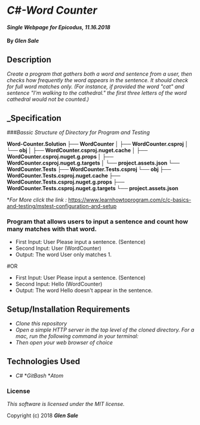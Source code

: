 # _C#-Word Counter_

#### _Single Webpage for Epicodus, 11.16.2018_

#### By _**Glen Sale**_

## Description

_Create a program that gathers both a word and sentence from a user, then checks how frequently the word appears in the sentence. It should check for full word matches only. (For instance, if provided the word "cat" and sentence "I'm walking to the cathedral." the first three letters of the word cathedral would not be counted.)_


## _Specification
###_Bassic Structure of Directory for Program and Testing_

__Word-Counter.Solution
├── WordCounter
│   ├── WordCounter.csproj
│   └── obj
│       ├── WordCounter.csproj.nuget.cache
│       ├── WordCounter.csproj.nuget.g.props
│       ├── WordCounter.csproj.nuget.g.targets
│       └── project.assets.json
└── WordCounter.Tests
    ├── WordCounter.Tests.csproj
    └── obj
        ├── WordCounter.Tests.csproj.nuget.cache
        ├── WordCounter.Tests.csproj.nuget.g.props
        ├── WordCounter.Tests.csproj.nuget.g.targets
        └── project.assets.json__

*_For More click the link :_ https://www.learnhowtoprogram.com/c/c-basics-and-testing/mstest-configuration-and-setup        

### Program that allows users to input a sentence and count how many matches with that word.
* First Input: User Please input a sentence. (Sentence)
* Second Input: User (WordCounter)
* Output: The word User only matches 1.

#OR

* First Input: User Please input a sentence. (Sentence)
* Second Input: Hello (WordCounter)
* Output: The word Hello doesn't appear in the sentence.



## Setup/Installation Requirements

* _Clone this repository_
* _Open a simple HTTP server in the top level of the cloned directory. For a mac, run the following command in your terminal:_   
* _Then open your web browser of choice_

## Technologies Used

* _C#_
*_GitBash_
*_Atom_



### License

*This software is licensed under the MIT license.*

Copyright (c) 2018 **_Glen Sale_**
